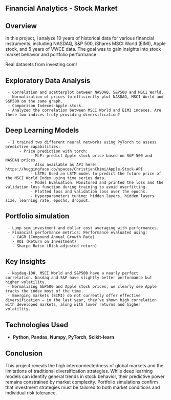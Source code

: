 ## **Financial Analytics - Stock Market**
## **Overview**
In this project, I analyze 10 years of historical data for various financial instruments, including NASDAQ, S&P 500, iShares MSCI World (EIMI), Apple stock, and 5 years of VWCE data. The goal was to gain insights into stock market behavior and portfolio performance.

Real datasets from investing.com!

## **Exploratory Data Analysis**
     - Correlation and scatterplot between NASDAQ, S&P500 and MSCI World.
     - Normalization of prices to efficiently plot NASDAQ, MSCI World and S&P500 on the same graph.
     - Comparison Indexes-Apple stock.
     - Analyzed the correlation between MSCI World and EIMI indexes. Are these two indices truly providing diversification?

## **Deep Learning Models**
     - I trained two different neural networks using PyTorch to assess predictive capabilities:
          - Price prediction with torch:
               - MLP: predict Apple stock price based on S&P 500 and NASDAQ prices.
                 Also available as API here! https://huggingface.co/spaces/ChristianChimi/Apple-Stock-API
               - LSTM: Used an LSTM model to predict the future price of the MSCI World Index using time series data.
               - Model Evaluation: Monitored and printed the loss and the validation loss function during training to avoid overfitting.
               - Plotted loss and validation loss over the epochs.
               - Hyperparameters tuning: hidden layers, hidden layers size, learning rate, epochs, dropout.
          
## **Portfolio simulation** 
     - Lump sum investment and dollar cost averaging with performances.
     - Financial performance metrics: Performance evaluated using:
       - CAGR (Compound Annual Growth Rate)
       - ROI (Return on Investment)
       - Sharpe Ratio (Risk-adjusted return)
     
## **Key Insights** 
     - Nasdaq-100, MSCI World and S&P500 have a nearly perfect correlation. Nasdaq and S&P have slightly better performance but higher volatility.
     - Normalizing S&P500 and Apple stock prices, we clearly see Apple tracks the index most of the time.
     - Emerging markets (EIMI) do not currently offer effective diversification — in the last year, they’ve shown high correlation with developed markets, along with lower returns and higher volatility.

## **Technologies Used**
 - **Python**, **Pandas**, **Numpy**, **PyTorch**, **Scikit-learn**

## **Conclusion**
This project reveals the high interconnectedness of global markets and the limitations of traditional diversification strategies. While deep learning models can identify general trends in stock behavior, their predictive power remains constrained by market complexity. Portfolio simulations confirm that investment strategies must be tailored to both market conditions and individual risk tolerance.
